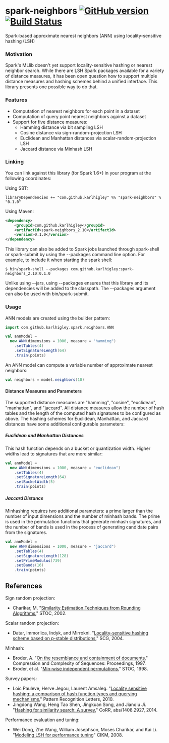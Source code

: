 # spark-neighbors [![GitHub version](https://badge.fury.io/gh/karlhigley%2Fspark-neighbors.svg)](https://badge.fury.io/gh/karlhigley%2Fspark-neighbors) [![Build Status](https://travis-ci.org/karlhigley/spark-neighbors.svg?branch=master)](https://travis-ci.org/karlhigley/spark-neighbors)

Spark-based approximate nearest neighbors (ANN) using locality-sensitive hashing (LSH)

### Motivation

Spark's MLlib doesn't yet support locality-sensitive hashing or nearest neighbor search. While there are LSH Spark packages available for a variety of distance measures, it has been open question how to support multiple distance measures and hashing schemes behind a unified interface. This library presents one possible way to do that.

### Features

- Computation of nearest neighbors for each point in a dataset
- Computation of query point nearest neighbors against a dataset
- Support for five distance measures:
    - Hamming distance via bit sampling LSH
    - Cosine distance via sign-random-projection LSH
    - Euclidean and Manhattan distances via scalar-random-projection LSH
    - Jaccard distance via Minhash LSH

### Linking

You can link against this library (for Spark 1.6+) in your program at the following coordinates:

Using SBT:

```
libraryDependencies += "com.github.karlhigley" %% "spark-neighbors" % "0.1.0"
```

Using Maven:

```xml
<dependency>
    <groupId>com.github.karlhigley</groupId>
    <artifactId>spark-neighbors_2.10</artifactId>
    <version>0.1.0</version>
</dependency>
```

This library can also be added to Spark jobs launched through spark-shell or spark-submit by using the --packages command line option. For example, to include it when starting the spark shell:

```
$ bin/spark-shell --packages com.github.karlhigley:spark-neighbors_2.10:0.1.0
```

Unlike using --jars, using --packages ensures that this library and its dependencies will be added to the classpath. The --packages argument can also be used with bin/spark-submit.

### Usage

ANN models are created using the builder pattern:

```scala
import com.github.karlhigley.spark.neighbors.ANN

val annModel =
  new ANN(dimensions = 1000, measure = "hamming")
    .setTables(4)
    .setSignatureLength(64)
    .train(points)
```

An ANN model can compute a variable number of approximate nearest neighbors:

```scala
val neighbors = model.neighbors(10)
```

#### Distance Measures and Parameters

The supported distance measures are "hamming", "cosine", "euclidean", "manhattan", and "jaccard". All distance measures allow the number of hash tables and the length of the computed hash signatures to be configured as above. The hashing schemes for Euclidean, Manhattan, and Jaccard distances have some additional configurable parameters:

##### Euclidean and Manhattan Distances

This hash function depends on a bucket or quantization width. Higher widths lead to signatures that are more similar:

```scala
val annModel =
  new ANN(dimensions = 1000, measure = "euclidean")
    .setTables(4)
    .setSignatureLength(64)
    .setBucketWidth(5)
    .train(points)
```

##### Jaccard Distance

Minhashing requires two additional parameters: a prime larger than the number of input dimensions and the number of minhash bands. The prime is used in the permutation functions that generate minhash signatures, and the number of bands is used in the process of generating candidate pairs from the signatures.

```scala
val annModel =
  new ANN(dimensions = 1000, measure = "jaccard")
    .setTables(4)
    .setSignatureLength(128)
    .setPrimeModulus(739)
    .setBands(16)
    .train(points)
```

## References

Sign random projection:
- Charikar, M. "[Similarity Estimation Techniques from Rounding Algorithms.](http://www.cs.princeton.edu/courses/archive/spr04/cos598B/bib/CharikarEstim.pdf)" STOC, 2002.

Scalar random projection:
- Datar, Immorlica, Indyk, and Mirrokni. "[Locality-sensitive hashing scheme based on p-stable distributions.](http://www.cs.princeton.edu/courses/archive/spr05/cos598E/bib/p253-datar.pdf)" SCG, 2004.

Minhash:
- Broder, A. "[On the resemblance and containment of documents.](http://www.cs.princeton.edu/courses/archive/spr05/cos598E/bib/broder97resemblance.pdf)" Compression and Complexity of Sequences: Proceedings, 1997.
- Broder, et al. "[Min-wise independent permutations.](http://www.cs.princeton.edu/courses/archive/spring04/cos598B/bib/BroderCFM-minwise.pdf)" STOC, 1998.

Survey papers:
- Loic Pauleve, Herve Jegou, Laurent Amsaleg. "[Locality sensitive hashing: a comparison of hash function types and querying mechanisms.](https://hal.inria.fr/file/index/docid/567191/filename/paper.pdf)" Pattern Recognition Letters, 2010.
- Jingdong Wang, Heng Tao Shen, Jingkuan Song, and Jianqiu Ji. "[Hashing for similarity search: A survey.](http://arxiv.org/pdf/1408.2927.pdf)" CoRR, abs/1408.2927, 2014.

Performance evaluation and tuning:
- Wei Dong, Zhe Wang, William Josephson, Moses Charikar, and Kai Li. "[Modeling LSH for performance tuning](http://www.cs.princeton.edu/cass/papers/cikm08.pdf)" CIKM, 2008.
